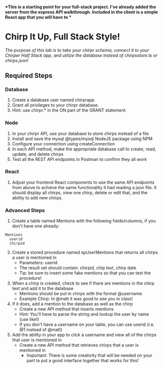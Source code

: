 #### *This is a starting point for your full-stack project. I've already added the server from the express API walkthrough. Included in the client is a simple React app that you will have to *

# Chirp It Up, Full Stack Style!
*The purpose of this lab is to take your chirpr schema, connect it to your Chirper Half Stack app, and utilize the database instead of chirpsstore.ts or chirps.json!*

## Required Steps
### Database

1. Create a database user named chirprapp
2. Grant all privileges to your chirpr database.
3. Hint: use chirpr.* in the ON part of the GRANT statement.

### Node

1. In your chirpr API, use your database to store chirps instead of a file
2. Install and save the mysql @types/mysql NodeJS package using NPM
3. Configure your connection using createConnection
4. In each API method, make the appropriate database call to create, read, update, and delete chirps
5. Test all the REST API endpoints in Postman to confirm they all work

### React

1. Adjust your frontend React components to use the same API endpoints from above to achieve the same functionality it had reading a json file. It should display all chirps, view one chirp, delete or edit that, and the ability to add new chirps.

### Advanced Steps

1. Create a table named Mentions with the following fields/columns, if you don't have one already:
```
Mentions
  userid
  chirpid

 ```
2. Create a stored procedure named spUserMentions that returns all chirps a user is mentioned in
    * Parameters: userid
    * The result set should contain: chirpid, chip text, chirp date
    * Tip: be sure to insert some fake mentions so that you can test the procedure!
3. When a chirp is created, check to see if there are mentions in the chirp text and add it to the database
    * Mentions should be put in chirps with the format @username.
    * Example Chirp: hi @matt it was good to see you in class!
4. If it does, add a mention to the database as well as the chirp
    * Create a new API method that inserts mentions
    * Hint: You'll have to parse the string and lookup the user by name (use like!)
    * If you don't have a username on your table, you can use userid (i.e. @1 instead of @matt)
5. Add the ability in your app to click a username and view all of the chirps that user is mentioned in
    * Create a new API method that retrieves chirps that a user is mentioned in
        * Important: There is some creativity that will be needed on your part to put a good interface together that works for this!